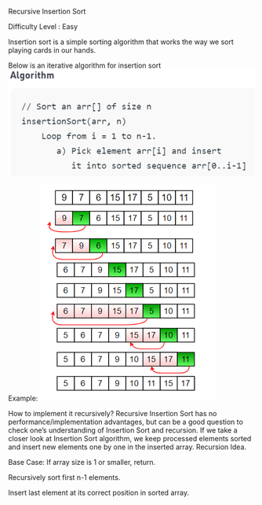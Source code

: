 Recursive Insertion Sort

Difficulty Level : Easy

Insertion sort is a simple sorting algorithm that works the way we sort playing cards in our hands.

Below is an iterative algorithm for insertion sort
![img.png](infoimgs/img.png)

Example:
![img_1.png](infoimgs/img_1.png)

How to implement it recursively?
Recursive Insertion Sort has no performance/implementation advantages, but can be a good question to check one’s understanding of Insertion Sort and recursion.
If we take a closer look at Insertion Sort algorithm, we keep processed elements sorted and insert new elements one by one in the inserted array.
Recursion Idea.

Base Case: If array size is 1 or smaller, return.

Recursively sort first n-1 elements.

Insert last element at its correct position in sorted array.